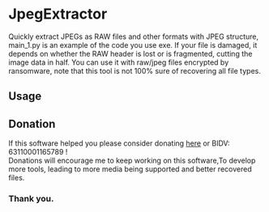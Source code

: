 # JpegExtractor
Quickly extract JPEGs as RAW files and other formats with JPEG structure, main_1.py is an example of the code you use exe. 
If your file is damaged, it depends on whether the RAW header is lost or is fragmented, cutting the image data in half. 
You can use it with raw/jpeg files encrypted by ransomware, note that this tool is not 100% sure of recovering all file types.
## Usage

## Donation
If this software helped you please consider donating [here](https://www.Paypal.me/BSVPay) or  BIDV: 63110001165789 !\
Donations will encourage me to keep working on this software,To develop more tools, leading to more media being supported and better recovered files.

### Thank you.
